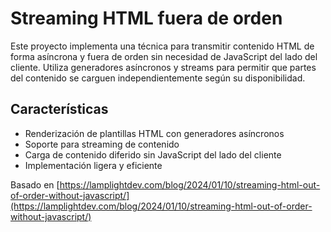 # Streaming HTML fuera de orden

Este proyecto implementa una técnica para transmitir contenido HTML de forma asíncrona y fuera de orden sin necesidad de JavaScript del lado del cliente. Utiliza generadores asíncronos y streams para permitir que partes del contenido se carguen independientemente según su disponibilidad.

## Características

- Renderización de plantillas HTML con generadores asíncronos
- Soporte para streaming de contenido
- Carga de contenido diferido sin JavaScript del lado del cliente
- Implementación ligera y eficiente

Basado en [https://lamplightdev.com/blog/2024/01/10/streaming-html-out-of-order-without-javascript/](https://lamplightdev.com/blog/2024/01/10/streaming-html-out-of-order-without-javascript/)
